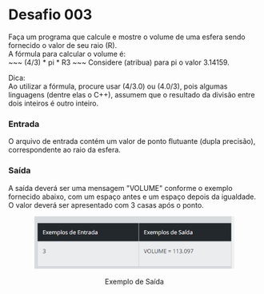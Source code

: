 <h1>Desafio 003</h1>

<p>
Faça um programa que calcule e mostre o volume de uma esfera sendo fornecido o valor de seu raio (R).<br>
A fórmula para calcular o volume é:<br>
~~~
(4/3) * pi * R3
~~~ 
Considere (atribua) para pi o valor 3.14159.

Dica:<br>Ao utilizar a fórmula, procure usar (4/3.0) ou (4.0/3), pois algumas linguagens (dentre elas o C++),
assumem que o resultado da divisão entre dois inteiros é outro inteiro.<br>

<h3>Entrada</h3>
O arquivo de entrada contém um valor de ponto flutuante (dupla precisão), correspondente ao raio da esfera.<br>

<h3>Saída</h3>
A saída deverá ser uma mensagem "VOLUME" conforme o exemplo fornecido abaixo, com um espaço antes e um espaço depois da igualdade. O valor deverá ser apresentado com 3 casas após o ponto.</p>

<p align="center">
  <a href="#">
    <img src="https://github.com/danhpaiva/desafios-dio-csharp/blob/main/images/desafio003.png" width="400" alt="DIO">
  </a>
</p>
<p align="center">
    Exemplo de Saída
</p>